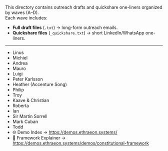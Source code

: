 This directory contains outreach drafts and quickshare one-liners organized by waves (A–D).  
Each wave includes:  
- **Full draft files** (`.txt`) → long-form outreach emails.  
- **Quickshare files** (`_quickshare.txt`) → short LinkedIn/WhatsApp one-liners.  

---
- Linus  
- Michiel  
- Andrea  
- Mauro  
- Luigi  
- Peter Karlsson  
- Heather (Accenture Song)  
- Philip  
- Troy  
- Kaave & Christian  
- Roberta  
- Ian  
- Sir Martin Sorrell  
- Mark Cuban  
- Todd  
- 🌐 Demo Index → https://demos.ethraeon.systems/  
- 📑 Framework Explainer → https://demos.ethraeon.systems/demos/constitutional-framework  

